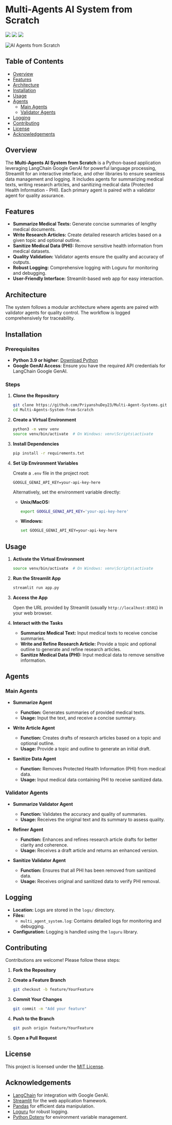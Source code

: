 
# Multi-Agents AI System from Scratch

![](1.png)
![](2.png)
![](3.png)

![AI Agents from Scratch](logo.png)

## Table of Contents

- [Overview](#overview)
- [Features](#features)
- [Architecture](#architecture)
- [Installation](#installation)
- [Usage](#usage)
- [Agents](#agents)
  - [Main Agents](#main-agents)
  - [Validator Agents](#validator-agents)
- [Logging](#logging)
- [Contributing](#contributing)
- [License](#license)
- [Acknowledgements](#acknowledgements)

## Overview

The **Multi-Agents AI System from Scratch** is a Python-based application leveraging LangChain Google GenAI for powerful language processing, Streamlit for an interactive interface, and other libraries to ensure seamless data management and logging. It includes agents for summarizing medical texts, writing research articles, and sanitizing medical data (Protected Health Information - PHI). Each primary agent is paired with a validator agent for quality assurance.

## Features

- **Summarize Medical Texts:** Generate concise summaries of lengthy medical documents.
- **Write Research Articles:** Create detailed research articles based on a given topic and optional outline.
- **Sanitize Medical Data (PHI):** Remove sensitive health information from medical datasets.
- **Quality Validation:** Validator agents ensure the quality and accuracy of outputs.
- **Robust Logging:** Comprehensive logging with Loguru for monitoring and debugging.
- **User-Friendly Interface:** Streamlit-based web app for easy interaction.

## Architecture

The system follows a modular architecture where agents are paired with validator agents for quality control. The workflow is logged comprehensively for traceability.

## Installation

### Prerequisites

- **Python 3.9 or higher**: [Download Python](https://www.python.org/downloads/)
- **Google GenAI Access**: Ensure you have the required API credentials for LangChain Google GenAI.

### Steps

1. **Clone the Repository**

   ```bash
   git clone https://github.com/PriyanshuDey23/Multi-Agent-Systems.git
   cd Multi-Agents-System-from-Scratch
   ```

2. **Create a Virtual Environment**

   ```bash
   python3 -m venv venv
   source venv/bin/activate  # On Windows: venv\Scripts\activate
   ```

3. **Install Dependencies**

   ```bash
   pip install -r requirements.txt
   ```

4. **Set Up Environment Variables**

   Create a `.env` file in the project root:

   ```dotenv
   GOOGLE_GENAI_API_KEY=your-api-key-here
   ```

   Alternatively, set the environment variable directly:

   - **Unix/MacOS:**

     ```bash
     export GOOGLE_GENAI_API_KEY='your-api-key-here'
     ```

   - **Windows:**

     ```bash
     set GOOGLE_GENAI_API_KEY=your-api-key-here
     ```

## Usage

1. **Activate the Virtual Environment**

   ```bash
   source venv/bin/activate  # On Windows: venv\Scripts\activate
   ```

2. **Run the Streamlit App**

   ```bash
   streamlit run app.py
   ```

3. **Access the App**

   Open the URL provided by Streamlit (usually `http://localhost:8501`) in your web browser.

4. **Interact with the Tasks**

   - **Summarize Medical Text:** Input medical texts to receive concise summaries.
   - **Write and Refine Research Article:** Provide a topic and optional outline to generate and refine research articles.
   - **Sanitize Medical Data (PHI):** Input medical data to remove sensitive information.

## Agents

### Main Agents

- **Summarize Agent**
  - **Function:** Generates summaries of provided medical texts.
  - **Usage:** Input the text, and receive a concise summary.

- **Write Article Agent**
  - **Function:** Creates drafts of research articles based on a topic and optional outline.
  - **Usage:** Provide a topic and outline to generate an initial draft.

- **Sanitize Data Agent**
  - **Function:** Removes Protected Health Information (PHI) from medical data.
  - **Usage:** Input medical data containing PHI to receive sanitized data.

### Validator Agents

- **Summarize Validator Agent**
  - **Function:** Validates the accuracy and quality of summaries.
  - **Usage:** Receives the original text and its summary to assess quality.

- **Refiner Agent**
  - **Function:** Enhances and refines research article drafts for better clarity and coherence.
  - **Usage:** Receives a draft article and returns an enhanced version.

- **Sanitize Validator Agent**
  - **Function:** Ensures that all PHI has been removed from sanitized data.
  - **Usage:** Receives original and sanitized data to verify PHI removal.

## Logging

- **Location:** Logs are stored in the `logs/` directory.
- **Files:**
  - `multi_agent_system.log`: Contains detailed logs for monitoring and debugging.
- **Configuration:** Logging is handled using the `loguru` library.

## Contributing

Contributions are welcome! Please follow these steps:

1. **Fork the Repository**
2. **Create a Feature Branch**

   ```bash
   git checkout -b feature/YourFeature
   ```

3. **Commit Your Changes**

   ```bash
   git commit -m "Add your feature"
   ```

4. **Push to the Branch**

   ```bash
   git push origin feature/YourFeature
   ```

5. **Open a Pull Request**

## License

This project is licensed under the [MIT License](LICENSE).

## Acknowledgements

- [LangChain](https://langchain.com/) for integration with Google GenAI.
- [Streamlit](https://streamlit.io/) for the web application framework.
- [Pandas](https://pandas.pydata.org/) for efficient data manipulation.
- [Loguru](https://github.com/Delgan/loguru) for robust logging.
- [Python Dotenv](https://github.com/theskumar/python-dotenv) for environment variable management.
